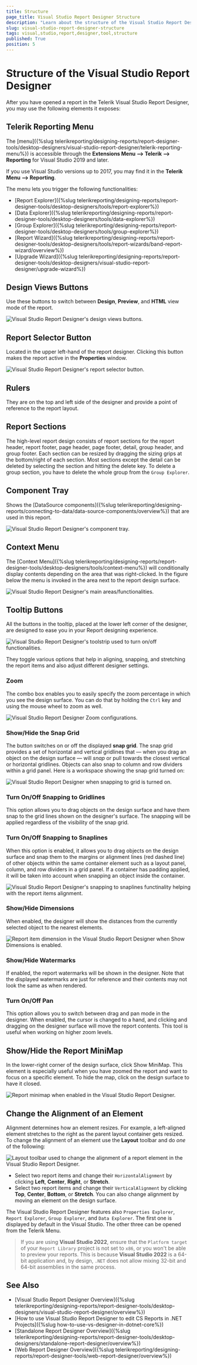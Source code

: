 ```yaml
---
title: Structure
page_title: Visual Studio Report Designer Structure
description: "Learn about the structure of the Visual Studio Report Designer, and how to use its main features when editing report definitions."
slug: visual-studio-report-designer-structure
tags: visual,studio,report,designer,tool,structure
published: True
position: 5
---
```


# Structure of the Visual Studio Report Designer

After you have opened a report in the Telerik Visual Studio Report Designer, you may use the following elements it exposes:

## Telerik Reporting Menu

The [menu]({%slug telerikreporting/designing-reports/report-designer-tools/desktop-designers/visual-studio-report-designer/telerik-reporting-menu%}) is accessible through the __Extensions Menu --> Telerik --> Reporting__ for Visual Studio 2019 and later.

If you use Visual Studio versions up to 2017, you may find it in the __Telerik Menu --> Reporting__.

The menu lets you trigger the following functionalities:

* [Report Explorer]({%slug telerikreporting/designing-reports/report-designer-tools/desktop-designers/tools/report-explorer%})
* [Data Explorer]({%slug telerikreporting/designing-reports/report-designer-tools/desktop-designers/tools/data-explorer%})
* [Group Explorer]({%slug telerikreporting/designing-reports/report-designer-tools/desktop-designers/tools/group-explorer%})
* [Report Wizard]({%slug telerikreporting/designing-reports/report-designer-tools/desktop-designers/tools/report-wizards/band-report-wizard/overview%})
* [Upgrade Wizard]({%slug telerikreporting/designing-reports/report-designer-tools/desktop-designers/visual-studio-report-designer/upgrade-wizard%})

## Design Views Buttons

Use these buttons to switch between __Design__, __Preview__, and __HTML__ view mode of the report.

![Visual Studio Report Designer's design views buttons.](images/Designer/vs-design-views-buttons.png)

## Report Selector Button

Located in the upper left-hand of the report designer. Clicking this button makes the report active in the __Properties__ window.

![Visual Studio Report Designer's report selector button.](images/Designer/vs-report-selector-button.png)

## Rulers

They are on the top and left side of the designer and provide a point of reference to the report layout.

## Report Sections

The high-level report design consists of report sections for the report header, report footer, page header, page footer, detail, group header, and group footer. Each section can be resized by dragging the sizing grips at the bottom/right of each section. Most sections except the detail can be deleted by selecting the section and hitting the delete key. To delete a group section, you have to delete the whole group from the `Group Explorer`.

## Component Tray

Shows the [DataSource components]({%slug telerikreporting/designing-reports/connecting-to-data/data-source-components/overview%}) that are used in this report.

![Visual Studio Report Designer's component tray.](images/Designer/vs-designer-component-tray.png)

## Context Menu

The [Context Menu]({%slug telerikreporting/designing-reports/report-designer-tools/desktop-designers/tools/context-menu%}) will conditionally display contents depending on the area that was right-clicked. In the figure below the menu is invoked in the area next to the report design surface.

![Visual Studio Report Designer's main areas/functionalities.](images/Designer/visual-studio-report-designer-2017.png)

## Tooltip Buttons

All the buttons in the tooltip, placed at the lower left corner of the designer, are designed to ease you in your Report designing experience.

![Visual Studio Report Designer's toolstrip used to turn on/off functionalities.](images/Designer/report-designer-toolstrip.png)

They toggle various options that help in aligning, snapping, and stretching the report items and also adjust different designer settings.

### Zoom

The combo box enables you to easily specify the zoom percentage in which you see the design surface. You can do that by holding the `Ctrl` key and using the mouse wheel to zoom as well.

![Visual Studio Report Designer Zoom configurations.](images/snapGrid.png)

### Show/Hide the Snap Grid

The button switches on or off the displayed __snap grid__. The snap grid provides a set of horizontal and vertical gridlines that — when you drag an object on the design surface — will *snap* or pull towards the closest vertical or horizontal gridlines. Objects can also snap to column and row dividers within a grid panel. Here is a workspace showing the snap grid turned on:

![Visual Studio Report Designer when snapping to grid is turned on.](images/snapGrid1.png)

### Turn On/Off Snapping to Gridlines

This option allows you to drag objects on the design surface and have them snap to the grid lines shown on the designer's surface. The snapping will be applied regardless of the visibility of the snap grid.

### Turn On/Off Snapping to Snaplines

When this option is enabled, it allows you to drag objects on the design surface and snap them to the margins or alignment lines (red dashed line) of other objects within the same container element such as a layout panel, column, and row dividers in a grid panel. If a container has padding applied, it will be taken into account when snapping an object inside the container.

![Visual Studio Report Designer's snapping to snaplines functinality helping with the report items alignment.](images/snapGrid2.png)

### Show/Hide Dimensions

When enabled, the designer will show the distances from the currently selected object to the nearest elements.

![Report item dimension in the Visual Studio Report Designer when Show Dimensions is enabled.](images/snapGrid3.png)

### Show/Hide Watermarks

If enabled, the report watermarks will be shown in the designer. Note that the displayed watermarks are just for reference and their contents may not look the same as when rendered.

### Turn On/Off Pan

This option allows you to switch between drag and pan mode in the designer. When enabled, the cursor is changed to a hand, and clicking and dragging on the designer surface will move the report contents. This tool is useful when working on higher zoom levels.

## Show/Hide the Report MiniMap

In the lower-right corner of the design surface, click Show MiniMap. This element is especially useful when you have zoomed the report and want to focus on a specific element. To hide the map, click on the design surface to have it closed.

![Report minimap when enabled in the Visual Studio Report Designer.](images/snapGrid4.png)

## Change the Alignment of an Element

Alignment determines how an element resizes. For example, a left-aligned element stretches to the right as the parent layout container gets resized. To change the alignment of an element use the __Layout__ toolbar and do *one* of the following:

![Layout toolbar used to change the alignment of a report element in the Visual Studio Report Designer.](images/layoutToolbar.png)

* Select two report items and change their `HorizontalAlignment` by clicking __Left__, __Center__, __Right__, or __Stretch__.
* Select two report items and change their `VerticalAlignment` by clicking __Top__, __Center__, __Bottom__, or __Stretch__. You can also change alignment by moving an element on the design surface.

The Visual Studio Report Designer features also `Properties Explorer`, `Report Explorer`, `Group Explorer`, and `Data Explorer`. The first one is displayed by default in the Visual Studio. The other three can be opened from the Telerik Menu.

> If you are using **Visual Studio 2022**, ensure that the `Platform target` of your `Report Library` project is not set to `x86`, or you won't be able to preview your reports. This is because **Visual Studio 2022** is a 64-bit application and, by design, `.NET` does not allow mixing 32-bit and 64-bit assemblies in the same process.

## See Also

* [Visual Studio Report Designer Overview]({%slug telerikreporting/designing-reports/report-designer-tools/desktop-designers/visual-studio-report-designer/overview%})
* [How to use Visual Studio Report Designer to edit CS Reports in .NET Projects]({%slug how-to-use-vs-designer-in-dotnet-core%})
* [Standalone Report Designer Overview]({%slug telerikreporting/designing-reports/report-designer-tools/desktop-designers/standalone-report-designer/overview%})
* [Web Report Designer Overview]({%slug telerikreporting/designing-reports/report-designer-tools/web-report-designer/overview%})
